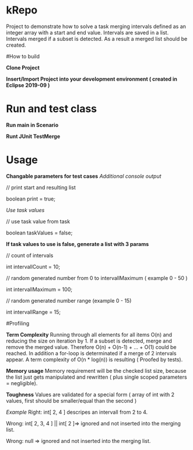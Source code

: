 # kRepo 
Project to demonstrate how to solve a task merging intervals defined as an integer array with a start and end value.
Intervals are saved in a list. Intervals merged if a subset is detected. As a result a merged list should be created.

#How to build

__Clone Project__

__Insert/Import Project into your development environment ( created in Eclipse 2019-09 )__

# Run and test class
__Run main in Scenario__

__Runt JUnit TestMerge__

# Usage
__Changable parameters for test cases__
_Additional console output_

// print start and resulting list

boolean print = true;

_Use task values_

// use task value from task

boolean taskValues = false;

__If task values to use is false, generate a list with 3 params__

// count of intervals

int intervallCount = 10;

// random generated number from 0 to intervallMaximum ( example 0 - 50 )

int intervallMaximum = 100;

// random generated number range (example 0 - 15)

int intervallRange = 15;

#Profiling

__Term Complexity__
Running through all elements for all items O(n) and reducing the size on iteration by 1. If a subset is detected, merge and remove the merged value.
Therefore O(n) + O(n-1) + ... + O(1) could be reached. In addition a for-loop is determinated if a merge of 2 intervals  appear.
A term complexity of O(n * log(n)) is resulting ( Proofed by tests).

__Memory usage__
Memory requirement will be the checked list size, because the list just gets manipulated and rewritten ( plus single scoped parameters = negligible).

__Toughness__
Values are validated for a special form ( array of int with 2 values, first should be smaller/equal than the second )

_Example_
Right: int[ 2, 4 ] descripes an intervall from 2 to 4.

Wrong: int[ 2, 3, 4 ] || int[ 2 ]=> ignored and not inserted into the merging list.

Wrong: null => ignored and not inserted into the merging list.
